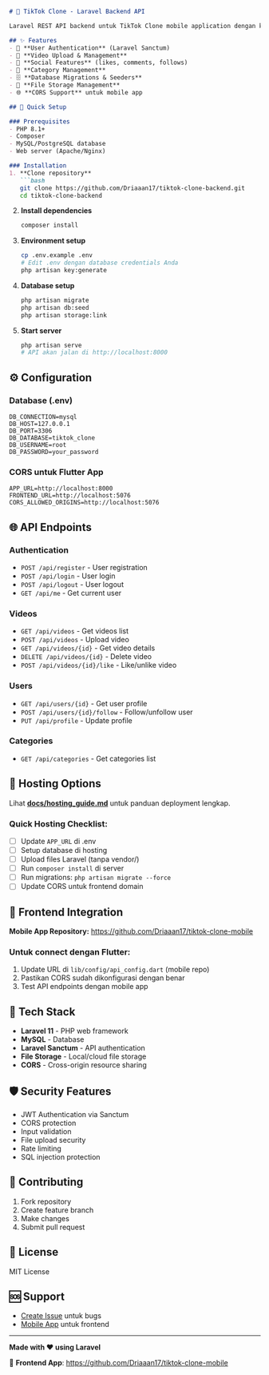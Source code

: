 
```markdown
# 🔧 TikTok Clone - Laravel Backend API

Laravel REST API backend untuk TikTok Clone mobile application dengan konfigurasi hosting yang flexible.

## ✨ Features
- 🔐 **User Authentication** (Laravel Sanctum)
- 🎥 **Video Upload & Management**
- 👥 **Social Features** (likes, comments, follows)
- 📂 **Category Management**
- 🗄️ **Database Migrations & Seeders**
- 📁 **File Storage Management**
- 🌐 **CORS Support** untuk mobile app

## 🚀 Quick Setup

### Prerequisites
- PHP 8.1+
- Composer
- MySQL/PostgreSQL database
- Web server (Apache/Nginx)

### Installation
1. **Clone repository**
   ```bash
   git clone https://github.com/Driaaan17/tiktok-clone-backend.git
   cd tiktok-clone-backend
   ```

2. **Install dependencies**
   ```bash
   composer install
   ```

3. **Environment setup**
   ```bash
   cp .env.example .env
   # Edit .env dengan database credentials Anda
   php artisan key:generate
   ```

4. **Database setup**
   ```bash
   php artisan migrate
   php artisan db:seed
   php artisan storage:link
   ```

5. **Start server**
   ```bash
   php artisan serve
   # API akan jalan di http://localhost:8000
   ```

## ⚙️ Configuration

### Database (.env)
```env
DB_CONNECTION=mysql
DB_HOST=127.0.0.1
DB_PORT=3306
DB_DATABASE=tiktok_clone
DB_USERNAME=root
DB_PASSWORD=your_password
```

### CORS untuk Flutter App
```env
APP_URL=http://localhost:8000
FRONTEND_URL=http://localhost:5076
CORS_ALLOWED_ORIGINS=http://localhost:5076
```

## 🌐 API Endpoints

### Authentication
- `POST /api/register` - User registration
- `POST /api/login` - User login
- `POST /api/logout` - User logout
- `GET /api/me` - Get current user

### Videos
- `GET /api/videos` - Get videos list
- `POST /api/videos` - Upload video
- `GET /api/videos/{id}` - Get video details
- `DELETE /api/videos/{id}` - Delete video
- `POST /api/videos/{id}/like` - Like/unlike video

### Users
- `GET /api/users/{id}` - Get user profile
- `POST /api/users/{id}/follow` - Follow/unfollow user
- `PUT /api/profile` - Update profile

### Categories
- `GET /api/categories` - Get categories list

## 🚀 Hosting Options

Lihat **[docs/hosting_guide.md](docs/hosting_guide.md)** untuk panduan deployment lengkap.

### Quick Hosting Checklist:
- [ ] Update `APP_URL` di .env
- [ ] Setup database di hosting
- [ ] Upload files Laravel (tanpa vendor/)
- [ ] Run `composer install` di server
- [ ] Run migrations: `php artisan migrate --force`
- [ ] Update CORS untuk frontend domain

## 📱 Frontend Integration

**Mobile App Repository:** https://github.com/Driaaan17/tiktok-clone-mobile

### Untuk connect dengan Flutter:
1. Update URL di `lib/config/api_config.dart` (mobile repo)
2. Pastikan CORS sudah dikonfigurasi dengan benar
3. Test API endpoints dengan mobile app

## 🔧 Tech Stack
- **Laravel 11** - PHP web framework
- **MySQL** - Database
- **Laravel Sanctum** - API authentication
- **File Storage** - Local/cloud file storage
- **CORS** - Cross-origin resource sharing

## 🛡️ Security Features
- JWT Authentication via Sanctum
- CORS protection
- Input validation
- File upload security
- Rate limiting
- SQL injection protection

## 🤝 Contributing
1. Fork repository
2. Create feature branch
3. Make changes
4. Submit pull request

## 📄 License
MIT License

## 🆘 Support
- [Create Issue](https://github.com/Driaaan17/tiktok-clone-backend/issues) untuk bugs
- [Mobile App](https://github.com/Driaaan17/tiktok-clone-mobile) untuk frontend

---

**Made with ❤️ using Laravel**

🔗 **Frontend App**: https://github.com/Driaaan17/tiktok-clone-mobile
